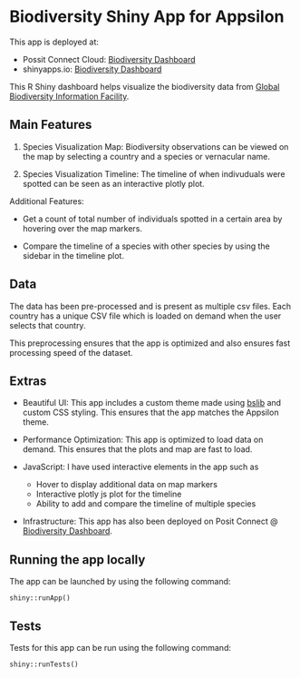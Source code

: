 # Biodiversity Shiny App for Appsilon

This app is deployed at:
- Possit Connect Cloud: [Biodiversity Dashboard](https://connect.posit.cloud/parv-sachdeva/content/01926389-7248-1872-23fa-dbfb66268249)
- shinyapps.io: [Biodiversity Dashboard](http://parvsachdeva.shinyapps.io/shiny_biodiversity_app)

This R Shiny dashboard helps visualize the biodiversity data from [Global Biodiversity Information Facility](https://www.gbif.org/occurrence/search?dataset_key=8a863029-f435-446a-821e-275f4f641165).

## Main Features

1. Species Visualization Map: Biodiversity observations can be viewed on the map by selecting a country and a species or vernacular name. 

2. Species Visualization Timeline: The timeline of when indivuduals were spotted can be seen as an interactive plotly plot.

Additional Features:

- Get a count of total number of individuals spotted in a certain area by hovering over the map markers.

- Compare the timeline of a species with other species by using the sidebar in the timeline plot.

## Data

The data has been pre-processed and is present as multiple csv files. Each country has a unique CSV file which is loaded on demand when the user selects that country.

This preprocessing ensures that the app is optimized and also ensures fast processing speed of the dataset.

## Extras

- Beautiful UI: This app includes a custom theme made using [bslib](https://rstudio.github.io/bslib/) and custom CSS styling. This ensures that the app matches the Appsilon theme.

- Performance Optimization: This app is optimized to load data on demand. This ensures that the plots and map are fast to load.

- JavaScript: I have used interactive elements in the app such as
  - Hover to display additional data on map markers
  - Interactive plotly js plot for the timeline
  - Ability to add and compare the timeline of multiple species

- Infrastructure: This app has also been deployed on Posit Connect @ [Biodiversity Dashboard](https://connect.posit.cloud/parv-sachdeva/content/01926389-7248-1872-23fa-dbfb66268249).

## Running the app locally

The app can be launched by using the following command:

```{R}
shiny::runApp()
```

## Tests

Tests for this app can be run using the following command:

```{R}
shiny::runTests()
```

